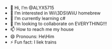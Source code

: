 - 👋 Hi, I’m @ALYX5715
- 👀 I’m interested in Wii\3DS\WiiU homebrew
- 🌱 I’m currently learning c#
- 💞️ I’m looking to collaborate on EVERYTHING!!!
- 📫 How to reach me my house
- 😄 Pronouns: He\Him
- ⚡ Fun fact: I liek trains

<!---
ALYX5715/ALYX5715 is a ✨ special ✨ repository because its `README.md` (this file) appears on your GitHub profile.
You can click the Preview link to take a look at your changes.
--->
